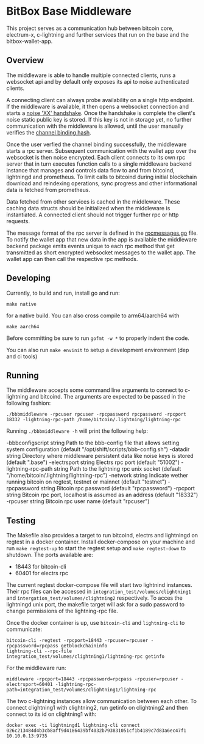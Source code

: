 # BitBox Base Middleware

This project serves as a communication hub between bitcoin core, electrum-x,
c-lightning and further services that run on the base and the
bitbox-wallet-app.

## Overview

The middleware is able to handle multiple connected clients, runs a
websocket api and by default only exposes its api to noise authenticated
clients.

A connecting client can always probe availability on a single http endpoint. If
the middleware is available, it then opens a websocket connection and starts
a [noise 'XX' handshake](https://noiseprotocol.org/noise.html#handshake-patterns).
Once the handshake is complete the client's noise static public key is stored. If
this key is not in storage yet, no further communication with the middleware is
allowed, until the user manually verifies the [channel binding
hash](https://noiseprotocol.org/noise.html#channel-binding).

Once the user verfied the channel binding successfully, the middleware starts a
rpc server. Subsequent communication with the wallet app over the websocket is
then noise encrypted.  Each client connects to its own rpc server that in turn
executes function calls to a single middleware backend instance that manages and
controls data flow to and from bitcoind, lightningd and prometheus. To limit
calls to bitcoind during initial blockchain download and reindexing operations,
sync progress and other informational data is fetched from prometheus.

Data fetched from other services is cached in the middleware. These caching
data structs should be initialized when the middleware is instantiated. A connected
client should not trigger further rpc or http requests.

The message format of the rpc server is defined in the
[rpcmessages.go](src/rpcmessages/rpcmessages.go) file. To notify the wallet app
that new data in the app is available the middleware backend package emits
events unique to each rpc method that get transmitted as short encrypted websocket
messages to the wallet app. The wallet app can then call the respective rpc
methods.

## Developing

Currently, to build and run, install go and run:

    make native

for a native build. You can also cross compile to arm64/aarch64 with

    make aarch64

Before committing be sure to run `gofmt -w *` to properly indent the code.

You can also run `make envinit` to setup a development environment (dep and ci
tools)

## Running

The middleware accepts some command line arguments to connect to c-lightning
and bitcoind. The arguments are expected to be passed in the following fashion:

    ./bbbmiddleware -rpcuser rpcuser -rpcpassword rpcpassword -rpcport 18332 -lightning-rpc-path /home/bitcoin/.lightning/lightning-rpc

Running `./bbbmiddleware -h` will print the following help:
    
  -bbbconfigscript string
    	Path to the bbb-config file that allows setting system configuration (default "/opt/shift/scripts/bbb-config.sh")
  -datadir string
    	Directory where middleware persistent data like noise keys is stored (default ".base")
  -electrsport string
    	Electrs rpc port (default "51002")
  -lightning-rpc-path string
    	Path to the lightning rpc unix socket (default "/home/bitcoin/.lightning/lightning-rpc")
  -network string
    	Indicate wether running bitcoin on regtest, testnet or mainnet (default "testnet")
  -rpcpassword string
    	Bitcoin rpc password (default "rpcpassword")
  -rpcport string
    	Bitcoin rpc port, localhost is assumed as an address (default "18332")
  -rpcuser string
    	Bitcoin rpc user name (default "rpcuser")

## Testing

The Makefile also provides a target to run bitcoind, electrs and lightningd on
regtest in a docker container. Install docker-compose on your machine and run
`make regtest-up` to start the regtest setup and `make regtest-down` to shutdown.
The ports available are:

 - 18443 for bitcoin-cli
 - 60401 for electrs rpc

The current regtest docker-compose file will start two lightnind instances. Their
rpc files can be accessed in `integration_test/volumes/clightning1` and 
`intergation_test/volumes/clightning2` respectively.
To acces the lightningd unix port, the makefile target will ask for a sudo password 
to change permissions of the lightning-rpc file.

Once the docker container is up, use `bitcoin-cli` and `lightning-cli` to communicate:

    bitcoin-cli -regtest -rpcport=18443 -rpcuser=rpcuser -rpcpassword=rpcpass getblockchaininfo
    lightning-cli --rpc-file integration_test/volumes/clightning1/lightning-rpc getinfo

For the middleware run:

    middleware -rpcport=18443 -rpcpassword=rpcpass -rpcuser=rpcuser -electrsport=60401 -lightning-rpc-path=integration_test/volumes/clightning1/lightning-rpc

The two c-lightning instances allow communication between each other. To
connect clightning1 with clightning2, run getinfo on clightning2 and then
connect to its id on clightning1 with:

    docker exec -ti lightningd1 lightning-cli connect 026c213484d4b3cb8aff9d4186439bf4032b793831051cf1b4189c7d83a6ec47f1 10.10.0.13:9735

